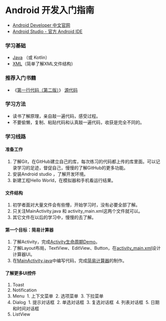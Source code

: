 # Android 开发入门指南
- [Android Developer 中文官网](https://developer.android.google.cn/index.html)
- [Android Studio - 官方 Android IDE](https://developer.android.google.cn/studio/index.html)
### 学习基础
- [Java](http://www.runoob.com/java/java-tutorial.html) （或 Kotlin）
- [XML](http://www.runoob.com/xml/xml-tutorial.html)（简单了解XML文件结构）
### 推荐入门书籍
- 《[第一行代码（第二版）](http://www.ituring.com.cn/book/1841)》 [源代码](https://github.com/guolindev/booksource)
### 学习方法
- 读书了解原理，亲自敲一遍代码，感受过程。
- 不要偷懒，复制、粘贴代码和认真敲一遍代码，收获是完全不同的。
### 学习线路
#### 准备工作
1. 了解Git，在GitHub建立自己的库，每次练习的代码都上传的库里面。可以记录学习的足迹，督促自己，慢慢的了解GitHub的更多功能。
2. 安装Android studio ，了解开发环境。
3. 新建工程Hello World，在模拟器和手机看运行结果。
#### 文件结构
1. 初学者面对大量文件会有些懵，开始学习时，没有必要全部了解。
2. 只关注MainActivity.java 和 activity_main.xml这两个文件就可以。
3. 其它文件在以后的学习中，慢慢的去了解。
#### 第一个目标：简易计算器
1. 了解Activity，完成[Activity生命周期Demo](https://github.com/HBU/AndroidDemo/tree/master/chapter04/ActivityLifeDemo)。
2. 了解Layout布局，TextView、EditView、Button，在[activity_main.xml](https://github.com/HBU/AndroidDemo/blob/master/chapter05/CalculatorDemo/app/src/main/res/layout/activity_main.xml)设计计算器UI。
3. 在[MainActivity.java](https://github.com/HBU/AndroidDemo/blob/master/chapter05/CalculatorDemo/app/src/main/java/com/example/calculatordemo/MainActivity.java)中编写代码，完成[简易计算器](https://github.com/HBU/AndroidDemo/tree/master/chapter05/CalculatorDemo)的制作。
#### 了解更多UI控件
1. Toast
2. Notification
3. Menu
  1. 上下文菜单
  2. 选项菜单
  3. 下拉菜单
4. Dialog
  1. 提示对话框
  2. 单选对话框
  3. 复选对话框
  4. 列表对话框
  5. 日期和时间对话框
5. ListView

